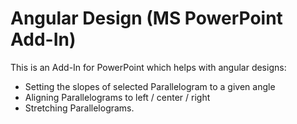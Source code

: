 # Angular Design (MS PowerPoint Add-In)
This is an Add-In for PowerPoint which helps with angular designs:
- Setting the slopes of selected Parallelogram to a given angle
- Aligning Parallelograms to left / center / right
- Stretching Parallelograms.
